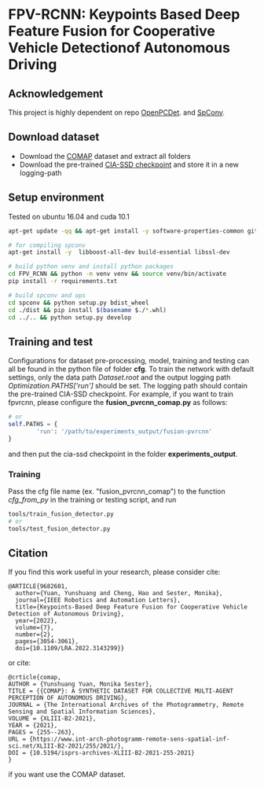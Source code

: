 # FPV-RCNN: Keypoints Based Deep Feature Fusion for Cooperative Vehicle Detectionof  Autonomous  Driving
## Acknowledgement
This project is highly dependent on repo [OpenPCDet](https://github.com/open-mmlab/OpenPCDet). 
and [SpConv](https://github.com/traveller59/spconv). 

## Download dataset
* Download the [COMAP](https://seafile.cloud.uni-hannover.de/f/cb3e9e25646b4119a5e6/?dl=1) dataset and extract all folders
* Download the pre-trained [CIA-SSD checkpoint](https://seafile.cloud.uni-hannover.de/f/37986ccfc8ce46c2b4d2/?dl=1) and store it in a new logging-path
## Setup environment
Tested on ubuntu 16.04 and cuda 10.1
```bash
apt-get update -qq && apt-get install -y software-properties-common git nano

# for compiling spconv
apt-get install -y  libboost-all-dev build-essential libssl-dev

# build python venv and install python packages
cd FPV_RCNN && python -m venv venv && source venv/bin/activate
pip install -r requirements.txt

# build spconv and ops
cd spconv && python setup.py bdist_wheel
cd ./dist && pip install $(basename $./*.whl)
cd ../.. && python setup.py develop
```
## Training and test
Configurations for dataset pre-processing, model, training and testing can all be found in the python file
of folder __cfg__. To train the network with default settings, only the data path _Dataset.root_ 
and the output logging path _Optimization.PATHS['run']_  should be set. The logging path should contain 
the pre-trained CIA-SSD checkpoint. For example, if you want to train fpvrcnn, please configure the
__fusion_pvrcnn_comap.py__ as follows:
```python
# or
self.PATHS = {
        'run': '/path/to/experiments_output/fusion-pvrcnn'
}
```
and then put the cia-ssd checkpoint in the folder __experiments_output__.
### Training
Pass the cfg file name (ex. "fusion_pvrcnn_comap") to the function _cfg_from_py_ in the training 
or testing script, and run
```bash
tools/train_fusion_detector.py
# or
tools/test_fusion_detector.py
```
## Citation
If you find this work useful in your research, please consider cite:
```
@ARTICLE{9682601,
  author={Yuan, Yunshuang and Cheng, Hao and Sester, Monika},
  journal={IEEE Robotics and Automation Letters}, 
  title={Keypoints-Based Deep Feature Fusion for Cooperative Vehicle Detection of Autonomous Driving}, 
  year={2022},
  volume={7},
  number={2},
  pages={3054-3061},
  doi={10.1109/LRA.2022.3143299}}
```
or cite:
```
@crticle{comap,
AUTHOR = {Yunshuang Yuan, Monika Sester},
TITLE = {{COMAP}: A SYNTHETIC DATASET FOR COLLECTIVE MULTI-AGENT PERCEPTION OF AUTONOMOUS DRIVING},
JOURNAL = {The International Archives of the Photogrammetry, Remote Sensing and Spatial Information Sciences},
VOLUME = {XLIII-B2-2021},
YEAR = {2021},
PAGES = {255--263},
URL = {https://www.int-arch-photogramm-remote-sens-spatial-inf-sci.net/XLIII-B2-2021/255/2021/},
DOI = {10.5194/isprs-archives-XLIII-B2-2021-255-2021}
}
```
if you want use the COMAP dataset.




